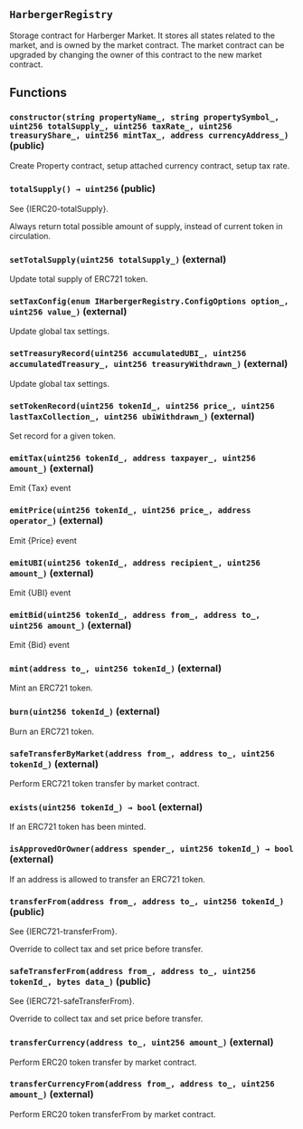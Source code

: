 ## `HarbergerRegistry`

Storage contract for Harberger Market. It stores all states related to the market, and is owned by the market contract.
The market contract can be upgraded by changing the owner of this contract to the new market contract.

## Functions

### `constructor(string propertyName_, string propertySymbol_, uint256 totalSupply_, uint256 taxRate_, uint256 treasuryShare_, uint256 mintTax_, address currencyAddress_)` (public)

Create Property contract, setup attached currency contract, setup tax rate.

### `totalSupply() → uint256` (public)

See {IERC20-totalSupply}.

Always return total possible amount of supply, instead of current token in circulation.

### `setTotalSupply(uint256 totalSupply_)` (external)

Update total supply of ERC721 token.

### `setTaxConfig(enum IHarbergerRegistry.ConfigOptions option_, uint256 value_)` (external)

Update global tax settings.

### `setTreasuryRecord(uint256 accumulatedUBI_, uint256 accumulatedTreasury_, uint256 treasuryWithdrawn_)` (external)

Update global tax settings.

### `setTokenRecord(uint256 tokenId_, uint256 price_, uint256 lastTaxCollection_, uint256 ubiWithdrawn_)` (external)

Set record for a given token.

### `emitTax(uint256 tokenId_, address taxpayer_, uint256 amount_)` (external)

Emit {Tax} event

### `emitPrice(uint256 tokenId_, uint256 price_, address operator_)` (external)

Emit {Price} event

### `emitUBI(uint256 tokenId_, address recipient_, uint256 amount_)` (external)

Emit {UBI} event

### `emitBid(uint256 tokenId_, address from_, address to_, uint256 amount_)` (external)

Emit {Bid} event

### `mint(address to_, uint256 tokenId_)` (external)

Mint an ERC721 token.

### `burn(uint256 tokenId_)` (external)

Burn an ERC721 token.

### `safeTransferByMarket(address from_, address to_, uint256 tokenId_)` (external)

Perform ERC721 token transfer by market contract.

### `exists(uint256 tokenId_) → bool` (external)

If an ERC721 token has been minted.

### `isApprovedOrOwner(address spender_, uint256 tokenId_) → bool` (external)

If an address is allowed to transfer an ERC721 token.

### `transferFrom(address from_, address to_, uint256 tokenId_)` (public)

See {IERC721-transferFrom}.

Override to collect tax and set price before transfer.

### `safeTransferFrom(address from_, address to_, uint256 tokenId_, bytes data_)` (public)

See {IERC721-safeTransferFrom}.

Override to collect tax and set price before transfer.

### `transferCurrency(address to_, uint256 amount_)` (external)

Perform ERC20 token transfer by market contract.

### `transferCurrencyFrom(address from_, address to_, uint256 amount_)` (external)

Perform ERC20 token transferFrom by market contract.

